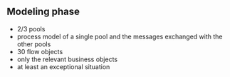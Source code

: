 ## Modeling phase

- 2/3 pools
- process model of a single pool and the messages exchanged with the other pools
- 30 flow objects
- only the relevant business objects
- at least an exceptional situation


